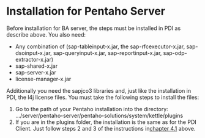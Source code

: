 # Installation for Pentaho Server

Before installation for BA server, the steps must be installed in PDI as describe above. You also need:
-	Any combination of (sap-tableinput-x.jar, the sap-rfcexecutor-x.jar, sap-dsoinput-x.jar, 
sap-queryinput-x.jar, sap-reportinput-x.jar, sap-odp-extractor-x.jar)
-	sap-shared-x.jar
-	sap-server-x.jar
-	license-manager-x.jar

Additionally you need the sapjco3 libraries and, just like the installation in PDI, the l4j license files.
You must take the following steps to install the files:

1.	Go to the path of your Pentaho installation into the directory:
<code-block lang="bash"> …/server/pentaho-server/pentaho-solutions/system/kettle/plugins</code-block>
2.	If you are in the plugins folder, the installation is the same as for the PDI Client. Just follow steps 2 and 3 of the instructions in<a href="Step-and-License-Installation-for-PDI.md">chapter 4.1</a>  above.
